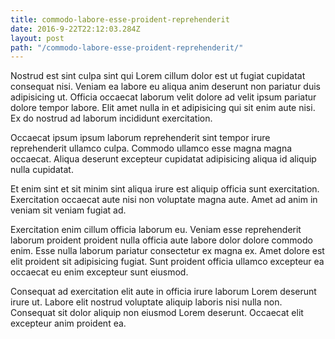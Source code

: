 ```yaml
---
title: commodo-labore-esse-proident-reprehenderit
date: 2016-9-22T22:12:03.284Z
layout: post
path: "/commodo-labore-esse-proident-reprehenderit/"
---
```


Nostrud est sint culpa sint qui Lorem cillum dolor est ut fugiat cupidatat consequat nisi. Veniam ea labore eu aliqua anim deserunt non pariatur duis adipisicing ut. Officia occaecat laborum velit dolore ad velit ipsum pariatur dolore tempor labore. Elit amet nulla in et adipisicing qui sit enim aute nisi. Ex do nostrud ad laborum incididunt exercitation.

Occaecat ipsum ipsum laborum reprehenderit sint tempor irure reprehenderit ullamco culpa. Commodo ullamco esse magna magna occaecat. Aliqua deserunt excepteur cupidatat adipisicing aliqua id aliquip nulla cupidatat.

Et enim sint et sit minim sint aliqua irure est aliquip officia sunt exercitation. Exercitation occaecat aute nisi non voluptate magna aute. Amet ad anim in veniam sit veniam fugiat ad.

Exercitation enim cillum officia laborum eu. Veniam esse reprehenderit laborum proident proident nulla officia aute labore dolor dolore commodo enim. Esse nulla laborum pariatur consectetur ex magna ex. Amet dolore est elit proident sit adipisicing fugiat. Sunt proident officia ullamco excepteur ea occaecat eu enim excepteur sunt eiusmod.

Consequat ad exercitation elit aute in officia irure laborum Lorem deserunt irure ut. Labore elit nostrud voluptate aliquip laboris nisi nulla non. Consequat sit dolor aliquip non eiusmod Lorem deserunt. Occaecat elit excepteur anim proident ea.